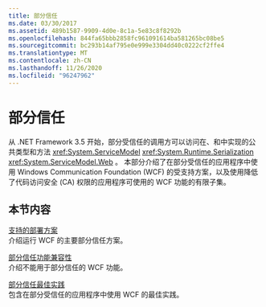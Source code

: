 ```yaml
---
title: 部分信任
ms.date: 03/30/2017
ms.assetid: 489b1587-9909-4d0e-8c1a-5e83c8f8292b
ms.openlocfilehash: 844fa65bbb2858fc961091614ba581265bc08be5
ms.sourcegitcommit: bc293b14af795e0e999e3304dd40c0222cf2ffe4
ms.translationtype: MT
ms.contentlocale: zh-CN
ms.lasthandoff: 11/26/2020
ms.locfileid: "96247962"
---
```

# <a name="partial-trust"></a>部分信任

从 .NET Framework 3.5 开始，部分受信任的调用方可以访问在、和中实现的公共类型和方法 <xref:System.ServiceModel> <xref:System.Runtime.Serialization> <xref:System.ServiceModel.Web> 。 本部分介绍了在部分受信任的应用程序中使用 Windows Communication Foundation (WCF) 的受支持方案，以及使用降低了代码访问安全 (CA) 权限的应用程序可使用的 WCF 功能的有限子集。  
  
## <a name="in-this-section"></a>本节内容  

 [支持的部署方案](supported-deployment-scenarios.md)  
 介绍运行 WCF 的主要部分信任方案。  
  
 [部分信任功能兼容性](partial-trust-feature-compatibility.md)  
 介绍不能用于部分信任的 WCF 功能。  
  
 [部分信任最佳实践](partial-trust-best-practices.md)  
 包含在部分受信任的应用程序中使用 WCF 的最佳实践。
